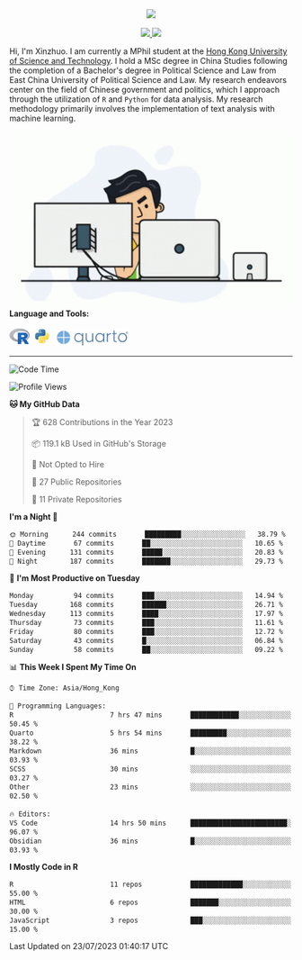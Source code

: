 <div align='center'>
<img src='https://readme-typing-svg.herokuapp.com?font=Lora&color=4d3900&center=true&lines=HKUST+Mphil+in+SOSC;Focus+on+China;Code+for+PoliSci'/>
</div>

<p align='center'>
 <a href='https://www.linkedin.com/in/xinzhuo-huang-5161011ba/' target='_blank'>
        <img src='https://img.shields.io/badge/linkedin%20-%230077B5.svg?&style=for-the-badge&logo=linkedin&logoColor=white'/>
    </a>
 <a href='https://twitter.com/HsinchoH' target='_blank'>
        <img src='https://img.shields.io/badge/Twitter-1DA1F2?style=for-the-badge&logo=twitter&logoColor=white'/>
    </a>
    </p>
    
Hi, I'm Xinzhuo. I am currently a MPhil student at the [Hong Kong University of Science and Technology](https://sosc.hkust.edu.hk/node/613). I hold a MSc degree in China Studies following the completion of a Bachelor's degree in Political Science and Law from East China University of Political Science and Law. My research endeavors center on the field of Chinese government and politics, which I approach through the utilization of `R` and `Python` for data analysis. My research methodology primarily involves the implementation of text analysis with machine learning.




<img align='right' src="https://github.com/xinzhuohkust/xinzhuohkust/blob/main/programmer.gif" width="590">



**Language and Tools:**  

<code><img height="36" src="https://raw.githubusercontent.com/github/explore/80688e429a7d4ef2fca1e82350fe8e3517d3494d/topics/r/r.png"></code>
<code><img height="36" src="https://raw.githubusercontent.com/github/explore/80688e429a7d4ef2fca1e82350fe8e3517d3494d/topics/python/python.png"></code>
<code><img height="32" src="https://github.com/quarto-dev/quarto-r/blob/main/man/figures/quarto.png"></code>

---
<!--START_SECTION:waka-->
![Code Time](http://img.shields.io/badge/Code%20Time-722%20hrs%2031%20mins-blue)

![Profile Views](http://img.shields.io/badge/Profile%20Views-62-blue)

**🐱 My GitHub Data** 

> 🏆 628 Contributions in the Year 2023
 > 
> 📦 119.1 kB Used in GitHub's Storage 
 > 
> 🚫 Not Opted to Hire
 > 
> 📜 27 Public Repositories 
 > 
> 🔑 11 Private Repositories  
 > 
**I'm a Night 🦉** 

```text
🌞 Morning      244 commits       █████████░░░░░░░░░░░░░░░░   38.79 % 
🌆 Daytime       67 commits       ██░░░░░░░░░░░░░░░░░░░░░░░   10.65 % 
🌃 Evening      131 commits       █████░░░░░░░░░░░░░░░░░░░░   20.83 % 
🌙 Night        187 commits       ███████░░░░░░░░░░░░░░░░░░   29.73 % 

```
📅 **I'm Most Productive on Tuesday** 

```text
Monday          94 commits       ███░░░░░░░░░░░░░░░░░░░░░░   14.94 % 
Tuesday        168 commits       ██████░░░░░░░░░░░░░░░░░░░   26.71 % 
Wednesday      113 commits       ████░░░░░░░░░░░░░░░░░░░░░   17.97 % 
Thursday        73 commits       ███░░░░░░░░░░░░░░░░░░░░░░   11.61 % 
Friday          80 commits       ███░░░░░░░░░░░░░░░░░░░░░░   12.72 % 
Saturday        43 commits       █░░░░░░░░░░░░░░░░░░░░░░░░   06.84 % 
Sunday          58 commits       ██░░░░░░░░░░░░░░░░░░░░░░░   09.22 % 

```


📊 **This Week I Spent My Time On** 

```text
⌚︎ Time Zone: Asia/Hong_Kong

💬 Programming Languages: 
R                        7 hrs 47 mins       ████████████░░░░░░░░░░░░░   50.45 % 
Quarto                   5 hrs 54 mins       █████████░░░░░░░░░░░░░░░░   38.22 % 
Markdown                 36 mins             █░░░░░░░░░░░░░░░░░░░░░░░░   03.93 % 
SCSS                     30 mins             ░░░░░░░░░░░░░░░░░░░░░░░░░   03.27 % 
Other                    23 mins             ░░░░░░░░░░░░░░░░░░░░░░░░░   02.50 % 

🔥 Editors: 
VS Code                  14 hrs 50 mins      ████████████████████████░   96.07 % 
Obsidian                 36 mins             █░░░░░░░░░░░░░░░░░░░░░░░░   03.93 % 

```

**I Mostly Code in R** 

```text
R                        11 repos            █████████████░░░░░░░░░░░░   55.00 % 
HTML                     6 repos             ███████░░░░░░░░░░░░░░░░░░   30.00 % 
JavaScript               3 repos             ███░░░░░░░░░░░░░░░░░░░░░░   15.00 % 

```



 Last Updated on 23/07/2023 01:40:17 UTC
<!--END_SECTION:waka-->
    
    
    
    
    
    
    
    
